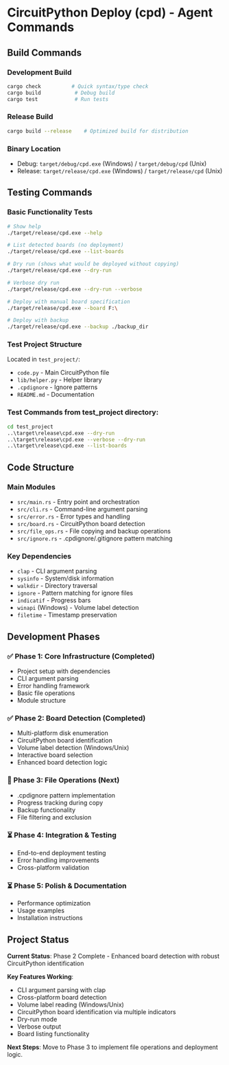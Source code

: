 # CircuitPython Deploy (cpd) - Agent Commands

## Build Commands

### Development Build
```bash
cargo check          # Quick syntax/type check
cargo build           # Debug build
cargo test            # Run tests
```

### Release Build
```bash
cargo build --release    # Optimized build for distribution
```

### Binary Location
- Debug: `target/debug/cpd.exe` (Windows) / `target/debug/cpd` (Unix)
- Release: `target/release/cpd.exe` (Windows) / `target/release/cpd` (Unix)

## Testing Commands

### Basic Functionality Tests
```bash
# Show help
./target/release/cpd.exe --help

# List detected boards (no deployment)
./target/release/cpd.exe --list-boards

# Dry run (shows what would be deployed without copying)
./target/release/cpd.exe --dry-run

# Verbose dry run
./target/release/cpd.exe --dry-run --verbose

# Deploy with manual board specification
./target/release/cpd.exe --board F:\

# Deploy with backup
./target/release/cpd.exe --backup ./backup_dir
```

### Test Project Structure
Located in `test_project/`:
- `code.py` - Main CircuitPython file
- `lib/helper.py` - Helper library  
- `.cpdignore` - Ignore patterns
- `README.md` - Documentation

### Test Commands from test_project directory:
```bash
cd test_project
..\target\release\cpd.exe --dry-run
..\target\release\cpd.exe --verbose --dry-run
..\target\release\cpd.exe --list-boards
```

## Code Structure

### Main Modules
- `src/main.rs` - Entry point and orchestration
- `src/cli.rs` - Command-line argument parsing  
- `src/error.rs` - Error types and handling
- `src/board.rs` - CircuitPython board detection
- `src/file_ops.rs` - File copying and backup operations
- `src/ignore.rs` - .cpdignore/.gitignore pattern matching

### Key Dependencies
- `clap` - CLI argument parsing
- `sysinfo` - System/disk information
- `walkdir` - Directory traversal
- `ignore` - Pattern matching for ignore files
- `indicatif` - Progress bars
- `winapi` (Windows) - Volume label detection
- `filetime` - Timestamp preservation

## Development Phases

### ✅ Phase 1: Core Infrastructure (Completed)
- Project setup with dependencies
- CLI argument parsing
- Error handling framework  
- Basic file operations
- Module structure

### ✅ Phase 2: Board Detection (Completed)
- Multi-platform disk enumeration
- CircuitPython board identification
- Volume label detection (Windows/Unix)
- Interactive board selection
- Enhanced board detection logic

### 🔄 Phase 3: File Operations (Next)
- .cpdignore pattern implementation
- Progress tracking during copy
- Backup functionality
- File filtering and exclusion

### ⏳ Phase 4: Integration & Testing
- End-to-end deployment testing
- Error handling improvements
- Cross-platform validation

### ⏳ Phase 5: Polish & Documentation
- Performance optimization
- Usage examples
- Installation instructions

## Project Status

**Current Status**: Phase 2 Complete - Enhanced board detection with robust CircuitPython identification

**Key Features Working**:
- CLI argument parsing with clap
- Cross-platform board detection
- Volume label reading (Windows/Unix)
- CircuitPython board identification via multiple indicators
- Dry-run mode
- Verbose output
- Board listing functionality

**Next Steps**: Move to Phase 3 to implement file operations and deployment logic.
